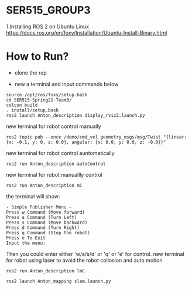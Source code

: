 # SER515_GROUP3
1.Installing ROS 2 on Ubuntu Linux
https://docs.ros.org/en/foxy/Installation/Ubuntu-Install-Binary.html

# How to Run?
- clone the rep

- new a terminal and input commands below
```
source /opt/ros/foxy/setup.bash
cd SER515-Spring22-Team3/
colcon build
. install/setup.bash
ros2 launch Anton_description display_rviz2.launch.py
```
new terminal for robot control manually
```
ros2 topic pub --once /demo/cmd_vel geometry_msgs/msg/Twist "{linear: {x: -0.1, y: 0, z: 0.0}, angular: {x: 0.0, y: 0.0, z: -0.0}}"
```
new terminal for robot control auntomatically
```
ros2 run Anton_description autoControl
```
new terminal for robot manuallly control
```
ros2 run Anton_description mC
```
the terminal will show:
```
- Simple Publisher Menu -
Press w Command (Move forward)
Press a Command (Turn Left)
Press s Command (Move backward)
Press d Command (Turn Right)
Press q Command (Stop the robot)
Press e To Exit
Input the menu: 
```
Then you could enter either 'w/a/s/d' or 'q' or 'e' for control.
new terminal for robot using laser to avoid the robot collosion and auto motion
```
ros2 run Anton_description lmC

ros2 launch Anton_mapping slam.launch.py